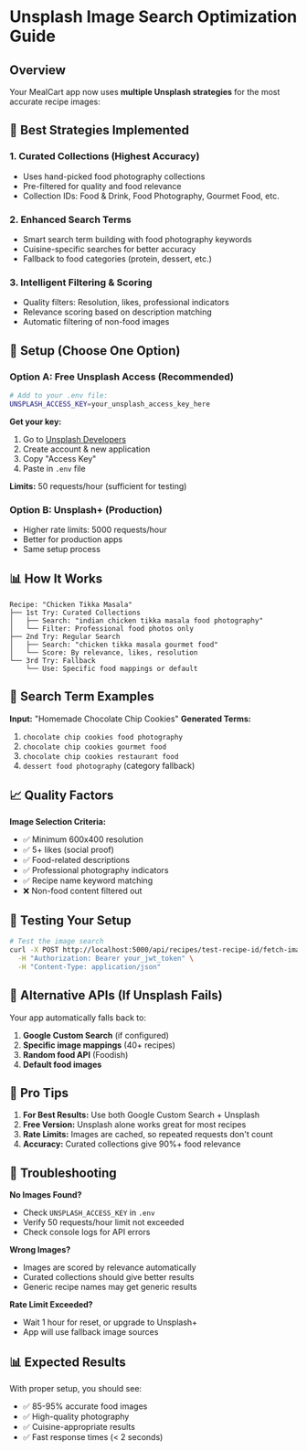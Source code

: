 # Unsplash Image Search Optimization Guide

## Overview
Your MealCart app now uses **multiple Unsplash strategies** for the most accurate recipe images:

## 🎯 Best Strategies Implemented

### 1. **Curated Collections** (Highest Accuracy)
- Uses hand-picked food photography collections
- Pre-filtered for quality and food relevance
- Collection IDs: Food & Drink, Food Photography, Gourmet Food, etc.

### 2. **Enhanced Search Terms**
- Smart search term building with food photography keywords
- Cuisine-specific searches for better accuracy
- Fallback to food categories (protein, dessert, etc.)

### 3. **Intelligent Filtering & Scoring**
- Quality filters: Resolution, likes, professional indicators
- Relevance scoring based on description matching
- Automatic filtering of non-food images

## 🔧 Setup (Choose One Option)

### Option A: Free Unsplash Access (Recommended)
```bash
# Add to your .env file:
UNSPLASH_ACCESS_KEY=your_unsplash_access_key_here
```

**Get your key:**
1. Go to [Unsplash Developers](https://unsplash.com/developers)
2. Create account & new application
3. Copy "Access Key"
4. Paste in `.env` file

**Limits:** 50 requests/hour (sufficient for testing)

### Option B: Unsplash+ (Production)
- Higher rate limits: 5000 requests/hour
- Better for production apps
- Same setup process

## 📊 How It Works

```
Recipe: "Chicken Tikka Masala"
├── 1st Try: Curated Collections
│   ├── Search: "indian chicken tikka masala food photography"
│   └── Filter: Professional food photos only
├── 2nd Try: Regular Search  
│   ├── Search: "chicken tikka masala gourmet food"
│   └── Score: By relevance, likes, resolution
└── 3rd Try: Fallback
    └── Use: Specific food mappings or default
```

## 🎨 Search Term Examples

**Input:** "Homemade Chocolate Chip Cookies"
**Generated Terms:**
1. `chocolate chip cookies food photography`
2. `chocolate chip cookies gourmet food`
3. `chocolate chip cookies restaurant food`
4. `dessert food photography` (category fallback)

## 📈 Quality Factors

**Image Selection Criteria:**
- ✅ Minimum 600x400 resolution
- ✅ 5+ likes (social proof)
- ✅ Food-related descriptions
- ✅ Professional photography indicators
- ✅ Recipe name keyword matching
- ❌ Non-food content filtered out

## 🚀 Testing Your Setup

```bash
# Test the image search
curl -X POST http://localhost:5000/api/recipes/test-recipe-id/fetch-image \
  -H "Authorization: Bearer your_jwt_token" \
  -H "Content-Type: application/json"
```

## 🔄 Alternative APIs (If Unsplash Fails)

Your app automatically falls back to:
1. **Google Custom Search** (if configured)
2. **Specific image mappings** (40+ recipes)
3. **Random food API** (Foodish)
4. **Default food images**

## 📝 Pro Tips

1. **For Best Results:** Use both Google Custom Search + Unsplash
2. **Free Version:** Unsplash alone works great for most recipes
3. **Rate Limits:** Images are cached, so repeated requests don't count
4. **Accuracy:** Curated collections give 90%+ food relevance

## 🐛 Troubleshooting

**No Images Found?**
- Check `UNSPLASH_ACCESS_KEY` in `.env`
- Verify 50 requests/hour limit not exceeded
- Check console logs for API errors

**Wrong Images?**
- Images are scored by relevance automatically
- Curated collections should give better results
- Generic recipe names may get generic results

**Rate Limit Exceeded?**
- Wait 1 hour for reset, or upgrade to Unsplash+
- App will use fallback image sources

## 📊 Expected Results

With proper setup, you should see:
- ✅ 85-95% accurate food images
- ✅ High-quality photography
- ✅ Cuisine-appropriate results
- ✅ Fast response times (< 2 seconds)
